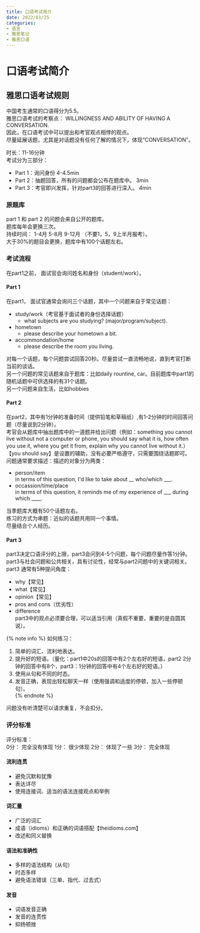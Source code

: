 ```yaml
---
title: 口语考试简介
date: 2022/01/25
categories: 
- 语言
- 雅思笔记
- 雅思口语
---
```

# 口语考试简介
## 雅思口语考试规则
中国考生通常的口语得分为5.5。  
雅思口语考试的考察点： 
WILLINGNESS AND ABILITY OF HAVING A CONVERSATION.  
因此，在口语考试中可以提出和考官观点相悖的观点。  
尽量延展话题，尤其是对话题没有任何了解的情况下，体现“CONVERSATION”。  

时长：11-16分钟  
考试分为三部分：  
- Part 1：询问身份 4-4.5min  
- Part 2：抽题回答，所有的问题都会公布在题库中。 3min  
- Part 3：考官即兴发挥，针对part3的回答进行深入。 4min  

### 原题库  
part 1 和 part 2 的问题会来自公开的题库。  
题库每年会更换三次。  
持续时间： 1-4月   5-8月   9-12月 （不要1，5，9上半月报考）。  
大于30%的题目会更换，题库中有100个话题左右。  

### 考试流程
在part1之前， 面试官会询问姓名和身份（student/work）。  
#### Part 1
在part1， 面试官通常会询问三个话题，其中一个问题来自于常见话题：  
- study/work（考官基于面试者的身份选择话题）  
  - what subjects are you studying? (major/program/subject).
- hometown
  - please describe your hometown a bit.
- accommondation/home
  - please describe the room you living.  
  
对每一个话题，每个问题尝试回答20秒。尽量尝试一直流畅地说，直到考官打断当前的谈话。  
另一个问题的常见话题来自于题库：比如daily rountine, car。目前题库中part1的随机话题中可供选择的有31个话题。  
另一个问题来自生活，比如hobbies

#### Part 2  
在part2，其中有1分钟的准备时间（提供铅笔和草稿纸）,有1-2分钟的时间回答问题（尽量说到2分钟）。  
考官会从题库中抽出题库中的一道题并给出问题（例如：something you cannot live without not a computer or phone, you should say what it is, how often you use it, where you get it from, explain why you cannot live without it.）  
【you should say】是设置的辅助，没有必要严格遵守，只需要围绕话题即可。  
问题通常要求描述：描述的对象分为两类：  
- person/item  
  in terms of this question, I'd like to take about __ who/which ___.
- occassion/time/place  
  in terms of this question, it reminds me of my experience of ___ during which ____.

当季题库大概有50个话题左右。  
练习的方式为串题：近似的话题共用同一个事情。  
尽量结合个人经历。  

#### Part 3  
part3决定口语评分的上限，part3会问到4-5个问题，每个问题尽量作答1分钟。  
part3与社会问题和公共相关，具有讨论性，经常与part2问题中的关键词相关。  
part3 通常有5种提问角度：  
- why【常见】  
- what【常见】  
- opinion【常见】  
- pros and cons（优劣性）  
- difference  
part3中的观点必须要合理，可以适当引用（真假不重要，重要的是自圆其说）。  

{% note info %}
如何练习：  
1. 简单的词汇、流利地表达。  
2. 提升好的短语。（量化：part1中20s的回答中有2个左右好的短语，part2 2分钟的回答中有8个，part3：1分钟的回答中有4个左右好的短语。）  
3. 使用从句和不同的时态。  
4. 发音正确，表现出轻松聊天一样（使用强调和适度的停顿，加入一些停顿句）。  
{% endnote %}

问题没有听清楚可以请求重复，不会扣分。  

### 评分标准
评分标准：  
0分： 完全没有体现
1分： 很少体现
2分： 体现了一些
3分： 完全体现

#### 流利连贯
- 避免沉默和犹豫  
- 表达详尽   
- 使用连接词、适当的语法连接观点和举例  

#### 词汇量
- 广泛的词汇  
- 成语（idioms）和正确的词语搭配【theidioms.com】  
- 改述和同义替换  

#### 语法和准确性
- 多样的语法结构（从句）
- 时态多样
- 避免语法错误（三单、指代、过去式）

#### 发音
- 词语发音正确
- 发音的连贯性
- 抑扬顿挫